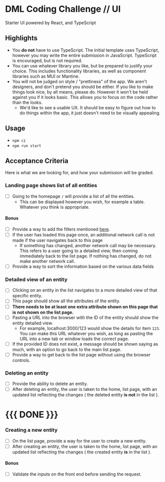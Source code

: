 # DML Coding Challenge // UI

Starter UI powered by React, and TypeScript

## Highlights

- You **do not** have to use TypeScript. The initial template uses TypeScript, however you may write the entire submission in JavaScript. TypeScript is encouraged, but is not required.
- You can use whatever library you like, but be prepared to justify your choice. This includes functionality libraries, as well as component libraries such as MUI or Mantine.
- You will not be judged on style / "prettiness" of the app. We aren't designers, and don't pretend you should be either. If you like to make things look nice, by all means, please do. However it won't be held against you if it looks basic. This allows you to focus on the code rather than the looks.
  - We'd like to see a usable UX. It should be easy to figure out how to do things within the app, it just doesn't need to be visually appealing.

## Usage

- `npm ci`
- `npm run start`

## Acceptance Criteria

Here is what we are looking for, and how your submission will be graded.

### Landing page shows list of all entities

- [ ] Going to the homepage `/` will provide a list of all the entities.
  - This can be displayed however you wish, for example a table. Whatever you think is appropriate.

#### Bonus

- [ ] Provide a way to add the filters mentioned [here](../api/README.md#search-an-entity).
- [ ] If the user has loaded this page once, an additional network call is not made if the user navigates back to this page
  - If something has changed, another network call may be necessary. This refers to a user going to a detailed view, then coming immediately back to the list page. If nothing has changed, do not make another network call.
- [ ] Provide a way to sort the information based on the various data fields

### Detailed view of an entity

<!-- Change to no need for Router - be ambiguous -->

- [ ] Clicking on an entity in the list navigates to a more detailed view of that specific entity.
- [ ] This page should show all the attributes of the entity. 
- [ ] **There needs to be at least one extra attribute shown on this page that is not shown on the list page.**
- [ ] Pasting a URL into the browser with the ID of the entity should show the entity detailed view.
  - For example, localhost:3000/123 would show the details for item `123`. You can make this URL whatever you wish, as long as pasting the URL into a new tab or window loads the correct page.
- [ ] If the provided ID does not exist, a message should be shown saying as much, with an option to go back to the main list page.
- [ ] Provide a way to get back to the list page without using the browser controls.

### Deleting an entity

<!-- User sees list after delete -->

- [ ] Provide the ability to delete an entity.
- [ ] After deleting an entity, the user is taken to the home, list page, with an updated list reflecting the changes ( the deleted entity **is not** in the list ).
# {{{ DONE }}}

### Creating a new entity

- [ ] On the list page, provide a way for the user to create a new entity.
- [ ] After creating an entity, the user is taken to the home, list page, with an updated list reflecting the changes ( the created entity **is** in the list ).

#### Bonus

- [ ] Validate the inputs on the front end before sending the request.
 